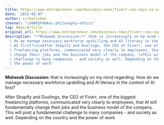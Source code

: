 ```yaml
---
title: https://www.entrepreneur.com/business-news/fiverr-ceo-says-ai-will-take-your-job-heres-what-to-do/491198
date: '2025-05-07'
author: silkefinken
channel: "\U0001F4DAai-philosophy-ethics"
tag: News/Article
original_url: https://www.entrepreneur.com/business-news/fiverr-ceo-says-ai-will-take-your-job-heres-what-to-do/491198
description: "**Midweek Discussion:** that is increasingly on my mind regarding: How\
  \ do we manage necessary workforce upskilling and AI literacy in the context of\
  \ AI first?\n\nAfter Shopify and Duolingo, the CEO of Fiverr, one of the biggest\
  \ freelancing platforms, communicated very clearly to employees, that AI will fundamentally\
  \ change their jobs and the business model of the company. \nThis will post a fundamental\
  \ challenge to many companies - and society as well. Depending on the country and\
  \ the power of work"
---
```


**Midweek Discussion:** that is increasingly on my mind regarding: How do we manage necessary workforce upskilling and AI literacy in the context of AI first?

After Shopify and Duolingo, the CEO of Fiverr, one of the biggest freelancing platforms, communicated very clearly to employees, that AI will fundamentally change their jobs and the business model of the company. 
This will post a fundamental challenge to many companies - and society as well. Depending on the country and the power of work